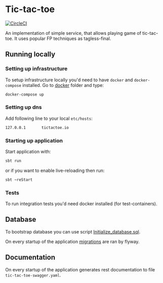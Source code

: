 # Tic-tac-toe

[![CircleCI](https://circleci.com/gh/katlasik/tic-tac-toe.svg?style=svg)](https://circleci.com/gh/katlasik/tic-tac-toe)

An implementation of simple service, that allows playing game of tic-tac-toe. It uses popular FP techniques as tagless-final.

## Running locally

### Setting up infrastructure

To setup infrastructure locally you'd need to have `docker` and `docker-compose` installed. Go to [docker](docker) folder and type:

```bash
docker-compose up
``` 

### Setting up dns

Add following line to your local `etc/hosts`:

```bash
127.0.0.1       tictactoe.io
```

### Starting up application

Start application with:

```bash
sbt run
```

or if you want to enable live-reloading then run:

```bash
sbt ~reStart
```

### Tests

To run integration tests you'd need docker installed (for test-containers).

## Database 

To bootstrap database you can use script [Initialize_database.sql](src/main/resources/db/init/Initialize_database.sql).

On every startup of the application [migrations](src/main/resources/db/migration) are ran by flyway.

## Documentation

On every startup of the application generates rest documentation to file `tic-tac-toe-swagger.yaml`.
